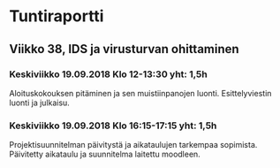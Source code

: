 # Tuntiraportti
## Viikko 38, IDS ja virusturvan ohittaminen

### Keskiviikko 19.09.2018 Klo 12-13:30 yht: 1,5h
Aloituskokouksen pitäminen ja sen muistiinpanojen luonti. Esittelyviestin luonti ja julkaisu.  


### Keskiviikko 19.09.2018 Klo 16:15-17:15 yht: 1,5h
Projektisuunnitelman päivitystä ja aikataulujen tarkempaa sopimista. Päivitetty aikataulu ja suunnitelma laitettu moodleen.
